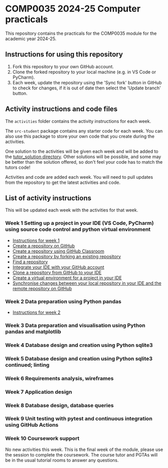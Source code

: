# COMP0035 2024-25 Computer practicals

This repository contains the practicals for the COMP0035 module for the academic year 2024-25.

## Instructions for using this repository

1. Fork this repository to your own GitHub account.
2. Clone the forked repository to your local machine (e.g. in VS Code or PyCharm).
3. Each week, update the repository using the 'Sync fork' button in GitHub to check for changes, if it is out of date
   then select the 'Update branch' button.

## Activity instructions and code files

The `activities` folder contains the activity instructions for each week.

The `src-student` package contains any starter code for each week. You can also use this package to store your own code
that you create during the activities.

One solution to the activities will be given each week and will be added to
the [tutor_solution directory](src/tutorialpkg/tutor_solution). Other solutions will be possible, and some may be better
than the solution offered, so don't feel your code has to match the tutors code!

Activities and code are added each week. You will need to pull updates from the repository to get the latest
activities and code.

## List of activity instructions

This will be updated each week with the activities for that week.

### Week 1 Setting up a project in your IDE (VS Code, PyCharm) using source code control and python virtual environment

- [Instructions for week 1](activities/week1/1-0-instructions.md)
- [Create a repository on GitHub](activities/week1/1-1-create-repository-github.md)
- [Create a repository using GitHub Classroom](activities/week1/1-2-create-repository-github-classroom.md)
- [Create a repository by forking an existing repository](activities/week1/1-3-create-repository-fork.md)
- [Find a repository](activities/week1/1-4-find-repository.md)
- [Integrate your IDE with your GitHub account](activities/week1/1-5-integrate-IDE-github.md)
- [Clone a repository from GitHub to your IDE](activities/week1/1-6-clone-repository.md)
- [Create a virtual environment for a project in your IDE](activities/week1/1-7-create-virtual-environment.md)
- [Synchronise changes between your local repository in your IDE and the remote repository on GitHub](activities/week1/1-8-synch-changes.md)

### Week 2 Data preparation using Python pandas

- [Instructions for week 2](activities/week2/2-0-instructions.md)

### Week 3 Data preparation and visualisation using Python pandas and matplotlib

### Week 4 Database design and creation using Python sqlite3

### Week 5 Database design and creation using Python sqlite3 continued; linting

### Week 6 Requirements analysis, wireframes

### Week 7 Application design

### Week 8 Database design, database queries

### Week 9 Unit testing with pytest and continuous integration using GitHub Actions

### Week 10 Coursework support

No new activities this week. This is the final week of the module, please use the session to complete the coursework.
The course tutor and PGTAs will be in the usual tutorial rooms to answer any questions.